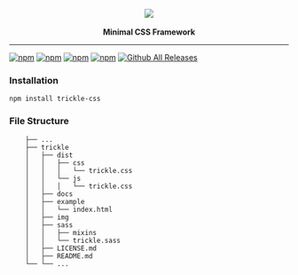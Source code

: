 <p align="center">
  <img src="https://raw.githubusercontent.com/ryan-bush/trickle/master/img/trickle-36.png"><br><br>
  <b>Minimal CSS Framework</b>
  <hr>
</p>

[![npm](https://img.shields.io/npm/v/trickle-css.svg?style=flat-square)]()
[![npm](https://img.shields.io/npm/l/trickle-css.svg?style=flat-square)](https://github.com/ryan-bush/trickle/blob/master/LICENSE)
[![npm](https://img.shields.io/npm/dm/trickle-css.svg?style=flat-square)](https://www.npmjs.com/package/trickle-css)
[![npm](https://img.shields.io/npm/dt/trickle-css.svg?style=flat-square)](https://www.npmjs.com/package/trickle-css)
[![Github All Releases](https://img.shields.io/github/downloads/ryan-bush/trickle-css/total.svg?style=flat-square)](https://github.com/ryan-bush/trickle)

### Installation

```
npm install trickle-css
```

### File Structure
```
    ├── ...
    ├── trickle
    │   ├── dist
    │   │   ├── css
    │   │   │   └── trickle.css
    │   │   └── js
    │   │   │   └── trickle.css
    │   ├── docs
    │   ├── example
    │   │   └── index.html
    │   ├── img
    │   ├── sass
    │   │   ├── mixins
    │   │   └── trickle.sass
    │   ├── LICENSE.md
    │   ├── README.md
    └── └── ...
```

